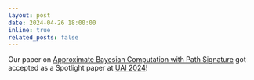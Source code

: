 ```yaml
---
layout: post
date: 2024-04-26 18:00:00
inline: true
related_posts: false
---
```


Our paper on [Approximate Bayesian Computation with Path Signature](https://arxiv.org/abs/2106.12555) got accepted as a Spotlight paper at [UAI 2024](https://www.auai.org/uai2024/)!